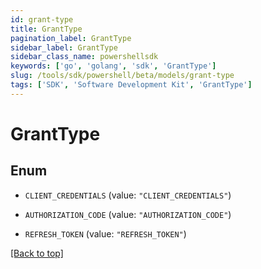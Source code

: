 ```yaml
---
id: grant-type
title: GrantType
pagination_label: GrantType
sidebar_label: GrantType
sidebar_class_name: powershellsdk
keywords: ['go', 'golang', 'sdk', 'GrantType'] 
slug: /tools/sdk/powershell/beta/models/grant-type
tags: ['SDK', 'Software Development Kit', 'GrantType']
---
```



# GrantType

## Enum


* `CLIENT_CREDENTIALS` (value: `"CLIENT_CREDENTIALS"`)

* `AUTHORIZATION_CODE` (value: `"AUTHORIZATION_CODE"`)

* `REFRESH_TOKEN` (value: `"REFRESH_TOKEN"`)


[[Back to top]](#) 

